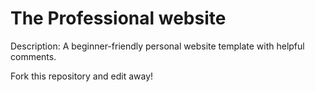 # The Professional website

Description: A beginner-friendly personal website template with helpful comments.

Fork this repository and edit away!
